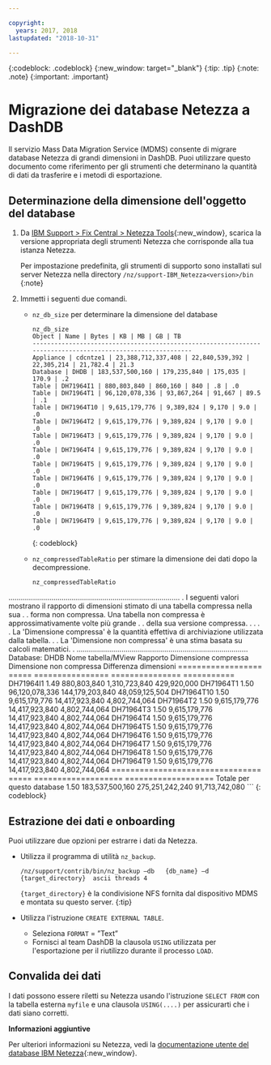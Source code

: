 ```yaml
---

copyright:
  years: 2017, 2018
lastupdated: "2018-10-31"

---
```

{:codeblock: .codeblock}
{:new_window: target="_blank"}
{:tip: .tip}
{:note: .note}
{:important: .important}

# Migrazione dei database Netezza a DashDB

Il servizio Mass Data Migration Service (MDMS) consente di migrare database Netezza di grandi dimensioni in DashDB. Puoi utilizzare questo documento come riferimento per gli strumenti che determinano la quantità di dati da trasferire e i metodi di esportazione.

## Determinazione della dimensione dell'oggetto del database
1. Da [IBM Support > Fix Central > Netezza Tools](https://www-945.ibm.com/support/fixcentral/options?selectionBean.selectedTab=find&selection=ibm%2fInformation+Management%3bPureData+System+for+Analytics%3bibm%2fInformation+Management%2fNetezza+Tools){:new_window}, scarica la versione appropriata degli strumenti Netezza che corrisponde alla tua istanza Netezza.

   Per impostazione predefinita, gli strumenti di supporto sono installati sul server Netezza nella directory `/nz/support-IBM_Netezza<version>/bin`
   {:note}

2. Immetti i seguenti due comandi.
   - `nz_db_size` per determinare la dimensione del database

     ```
     nz_db_size
     Object | Name | Bytes | KB | MB | GB | TB
     -----------------------------------------------------------------------------------------------------------
     Appliance | cdcntze1 | 23,388,712,337,408 | 22,840,539,392 | 22,305,214 | 21,782.4 | 21.3
     Database | DHDB | 183,537,500,160 | 179,235,840 | 175,035 | 170.9 | .2
     Table | DH71964I1 | 880,803,840 | 860,160 | 840 | .8 | .0
     Table | DH71964T1 | 96,120,078,336 | 93,867,264 | 91,667 | 89.5 | .1
     Table | DH71964T10 | 9,615,179,776 | 9,389,824 | 9,170 | 9.0 | .0
     Table | DH71964T2 | 9,615,179,776 | 9,389,824 | 9,170 | 9.0 | .0
     Table | DH71964T3 | 9,615,179,776 | 9,389,824 | 9,170 | 9.0 | .0
     Table | DH71964T4 | 9,615,179,776 | 9,389,824 | 9,170 | 9.0 | .0
     Table | DH71964T5 | 9,615,179,776 | 9,389,824 | 9,170 | 9.0 | .0
     Table | DH71964T6 | 9,615,179,776 | 9,389,824 | 9,170 | 9.0 | .0
     Table | DH71964T7 | 9,615,179,776 | 9,389,824 | 9,170 | 9.0 | .0
     Table | DH71964T8 | 9,615,179,776 | 9,389,824 | 9,170 | 9.0 | .0
     Table | DH71964T9 | 9,615,179,776 | 9,389,824 | 9,170 | 9.0 | .0
     ```
     {: codeblock}

   - `nz_compressedTableRatio` per stimare la dimensione dei dati dopo la decompressione.

      ```
      nz_compressedTableRatio
  ....................................................................................
      . I seguenti valori mostrano il rapporto di dimensioni stimato di una tabella compressa nella sua .
      . forma non compressa. Una tabella non compressa è approssimativamente <ratio> volte più grande .
      . della sua versione compressa. .
      . .
      . La 'Dimensione compressa' è la quantità effettiva di archiviazione utilizzata dalla tabella. .
      . La 'Dimensione non compressa' è una stima basata su calcoli matematici. .
      ....................................................................................
      Database: DHDB
Nome tabella/MView Rapporto Dimensione compressa Dimensione non compressa Differenza dimensioni
================== ===== ================ =============== ===========
DH71964I1 1.49 880,803,840 1,310,723,840 429,920,000
DH71964T1 1.50 96,120,078,336 144,179,203,840 48,059,125,504
DH71964T10 1.50 9,615,179,776 14,417,923,840 4,802,744,064
DH71964T2 1.50 9,615,179,776 14,417,923,840 4,802,744,064
DH71964T3 1.50 9,615,179,776 14,417,923,840 4,802,744,064
DH71964T4 1.50 9,615,179,776 14,417,923,840 4,802,744,064
DH71964T5 1.50 9,615,179,776 14,417,923,840 4,802,744,064
DH71964T6 1.50 9,615,179,776 14,417,923,840 4,802,744,064
DH71964T7 1.50 9,615,179,776 14,417,923,840 4,802,744,064
DH71964T8 1.50 9,615,179,776 14,417,923,840 4,802,744,064
DH71964T9 1.50 9,615,179,776 14,417,923,840 4,802,744,064
      ================================ ===== =================== ===================
Totale per questo database 1.50 183,537,500,160 275,251,242,240 91,713,742,080
      ```
      {: codeblock}

## Estrazione dei dati e onboarding

Puoi utilizzare due opzioni per estrarre i dati da Netezza.
- Utilizza il programma di utilità `nz_backup`.
   ```
   /nz/support/contrib/bin/nz_backup –db   {db_name} –d  {target_directory}  ascii threads 4
   ```

   `{target_directory}` è la condivisione NFS fornita dal dispositivo MDMS e montata su questo server.
   {:tip}

- Utilizza l'istruzione `CREATE EXTERNAL TABLE`.
   - Seleziona `FORMAT` = ”Text”
   - Fornisci al team DashDB la clausola `USING` utilizzata per l'esportazione per il riutilizzo durante il processo `LOAD`.


## Convalida dei dati
I dati possono essere riletti su Netezza usando l'istruzione `SELECT FROM` con la tabella esterna `myfile` e una clausola `USING(....)` per assicurarti che i dati siano corretti.

**Informazioni aggiuntive**

Per ulteriori informazioni su Netezza, vedi la [documentazione utente del database IBM Netezza](https://www.ibm.com/support/knowledgecenter/en/SSULQD_7.2.1/com.ibm.nz.dbu.doc/c_dbuser_plg_overview.html){:new_window}.
